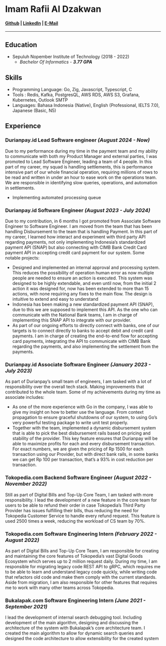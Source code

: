 # Imam Rafii Al Dzakwan
#### [Github](https://github.com/IktaS) | [LinkedIn](https://www.linkedin.com/in/imamrafiia/) | [E-Mail](mailto:imamrafiia@gmail.com)
---
## Education
* Sepuluh Nopember Institute of Technology (2018 - 2022)
    - *Bachelor Of Informatics - **3.77 GPA***
## Skills
* Programming Language: Go, Zig, Javascript, Typescript, C
* Tools : Redis, Kafka, PostgresQL, AWS RDS, AWS S3, Grafana, Kubernetes, Outlook SMTP
* Languages: Bahasa Indonesia (Native), English (Professional, IELTS 7.0), Japanese (Basic, N5)
## Experience
### Durianpay.id Lead Software engineer *(August 2024 - Now)*
Due to my performance during my time in the payment team and my ability to communicate with both my Product Manager and external parties, I was promoted to Lead Software Engineer, leading a team of 4 people. In this part of my career, my squad is handling settlements, this is performance intensive part of our whole financial operation, requiring millions of rows to be read and written in under an hour to ease work on the operations team. We are responsible in identifying slow queries, operations, and automation in settlements. 
*  Implementing automated processing queue
### Durianpay.id Software Engineer *(August 2023 - July 2024)*
Due to my contribution, in 6 months I got promoted from Associate Software Engineer to Software Engineer. I am moved from the team that has been handling Disbursement to the team that is handling Payment. In this part of my career, I learned how interact and experiment with third party API regarding payments, not only implementing Indonesia’s standardized payment API (SNAP) but also connecting with CIMB Bank Credit Card payment API in accepting credit card payment for our system. Some notable projects:
* Designed and implemented an internal approval and processing system. This reduces the possibility of operation human error as now multiple people are needed to ensure an action is executed. This system was designed to be highly extendable, and even until now, from the initial 2 action it was designed for, now has been extended to more than 15 actions, with none requiring any fixes to the main flow. The design is intuitive to extend and easy to understand
* Indonesia has been making a new standardized payment API (SNAP), due to this we are supposed to implement this API. As the one who can communicate with the National Bank teams, I am in charge of implementing this SNAP API to integrate with our provider.
* As part of our ongoing efforts to directly connect with banks, one of our targets is to connect directly to banks to accept debit and credit card payments. I am in charge of creating the end-to-end flow for accepting card payments, integrating the API to communicate with CIMB Bank regarding the payments, and also implementing the settlement from the payments.
### Durianpay.id Associate Software Engineer *(January 2023 - July 2023)*
As part of Durianpay’s small team of engineers, I am tasked with a lot of responsibility over the overall tech stack. Making improvements that contributed to the whole team. Some of my achievements during my time as associate includes:
* As one of the more experience with Go in the company, I was able to give my insight on how to better use the language. From context propagation to ensure graceful shutdowns of our system, to using Go’s very powerful testing package to write unit test properly.
*  Together with the team, implemented a dynamic disbursement system that is able to pick the best disbursement rails based on pricing and stability of the provider. This key feature ensures that Durianpay will be able to maximize profits for each and every disbursement transaction. For exact numbers, we are given the pricing of Rp 1500 for each transaction using our Provider, but with direct bank rails, in some banks we can get Rp 100 per transaction, that’s a 93% in cost reduction per transaction.
### Tokopedia.com Backend Software Engineer *(August 2022 - November 2022)*
Still as part of Digital Bills and Top-Up Core Team, I am tasked with more responsibility. I lead the development of a new feature in the core team for users to be able to refund their order in case Tokopedia’s Third Party Provider has issues fulfilling their bills, thus reducing the need for Tokopedia Customer Service to handle every refund request. This feature is used 2500 times a week, reducing the workload of CS team by 70%.
### Tokopedia.com Software Engineering Intern *(February 2022 - August 2022)*
As part of Digital Bills and Top-Up Core Team, I am responsible for creating and maintaining the core features of Tokopedia’s vast Digital Goods Ecosystem which serves up to 2 million request daily. During my time, I am responsible for migrating legacy code REST API to gRPC, which requires me to be able to learn and understand legacy code quickly, while writing code that refactors old code and make them comply with the current standards. Aside from migration, I am also responsible for other features that requires me to work with many other teams across Tokopedia.
### Bukalapak.com Software Engineering Intern *(June 2021 - September 2021)*
I lead the development of internal search debugging tool. Including development of the main algorithm, designing and discussing the architecture of the system with Bukalapak’s core architecture team. I created the main algorithm to allow for dynamic search queries and designed the code architecture to allow extensibility for the created system
